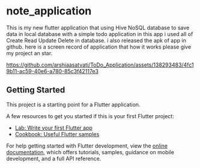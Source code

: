 # note_application

This is my new flutter application that using Hive NoSQL database to save data in local database with a simple todo application 
in this app i used all of Create Read Update Delete in database.
i also released the apk of app in github.
here is a screen record of application that how it works please give my project an star.



https://github.com/arshiaasatvati/ToDo_Application/assets/138293483/4fc19b11-ac59-40e6-a780-85c3f42117e3



## Getting Started

This project is a starting point for a Flutter application.

A few resources to get you started if this is your first Flutter project:

- [Lab: Write your first Flutter app](https://docs.flutter.dev/get-started/codelab)
- [Cookbook: Useful Flutter samples](https://docs.flutter.dev/cookbook)

For help getting started with Flutter development, view the
[online documentation](https://docs.flutter.dev/), which offers tutorials,
samples, guidance on mobile development, and a full API reference.
